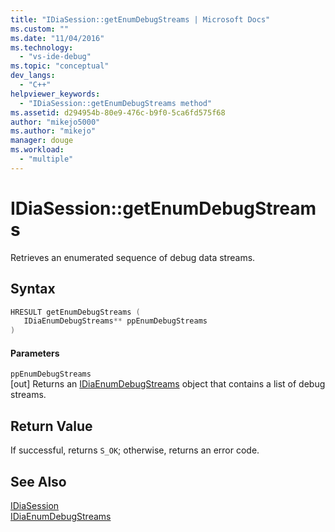 ```yaml
---
title: "IDiaSession::getEnumDebugStreams | Microsoft Docs"
ms.custom: ""
ms.date: "11/04/2016"
ms.technology: 
  - "vs-ide-debug"
ms.topic: "conceptual"
dev_langs: 
  - "C++"
helpviewer_keywords: 
  - "IDiaSession::getEnumDebugStreams method"
ms.assetid: d294954b-80e9-476c-b9f0-5ca6fd575f68
author: "mikejo5000"
ms.author: "mikejo"
manager: douge
ms.workload: 
  - "multiple"
---
```

# IDiaSession::getEnumDebugStreams
Retrieves an enumerated sequence of debug data streams.  
  
## Syntax  
  
```C++  
HRESULT getEnumDebugStreams (   
   IDiaEnumDebugStreams** ppEnumDebugStreams  
)  
```  
  
#### Parameters  
 `ppEnumDebugStreams`  
 [out] Returns an [IDiaEnumDebugStreams](../../debugger/debug-interface-access/idiaenumdebugstreams.md) object that contains a list of debug streams.  
  
## Return Value  
 If successful, returns `S_OK`; otherwise, returns an error code.  
  
## See Also  
 [IDiaSession](../../debugger/debug-interface-access/idiasession.md)   
 [IDiaEnumDebugStreams](../../debugger/debug-interface-access/idiaenumdebugstreams.md)